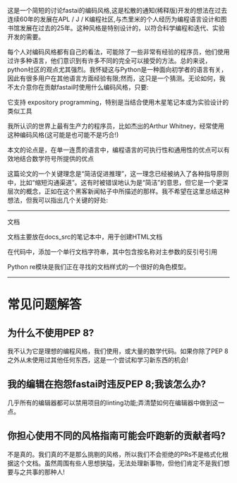 

<!--
 * @version:
 * @Author:  StevenJokess https://github.com/StevenJokess
 * @Date: 2020-12-07 00:08:18
 * @LastEditors:  StevenJokess https://github.com/StevenJokess
 * @LastEditTime: 2020-12-07 00:22:33
 * @Description:
 * @TODO::
 * @Reference:https://docs.fast.ai/dev/style.html#jeremys-notes-on-fastai-coding-style
-->

这是一个简短的讨论fastai的编码风格,这是松散的通知(稀释版)开发的想法在过去连续60年的发展在APL / J / K编程社区,与杰里米的个人经历为编程语言设计和图书馆发展在过去的25年。这种风格是特别设计的，以符合科学编程和迭代、实验开发的需要。

每个人对编码风格都有自己的看法，可能除了一些非常有经验的程序员，他们使用过许多种语言，他们意识到有许多不同的完全可以接受的方法。总的来说，python社区的观点尤其强烈。我怀疑这与Python是一种面向初学者的语言有关，因此有很多用户在其他语言方面经验有限;然而，这只是一个猜测。无论如何，我不太介意你在贡献fastai时使用什么编码风格，只要:


它支持 expository programming，特别是当结合使用木星笔记本或为实验设计的类似工具

我所认识的世界上最有生产力的程序员，比如杰出的Arthur Whitney，经常使用这种编码风格(这可能是也可能不是巧合!)

本文的论点是，在单一连贯的语言中，编程语言的可执行性和通用性的优点可以有效地结合数学符号所提供的优点

这篇论文的一个关键理念是“简洁促进推理”，这一理念已经被纳入了各种指导原则中，比如“缩短沟通渠道”。这有时被错误地认为是“简洁”的意思，但它是一个更深层次的概念，正如在这个黑客新闻帖子中所描述的那样。我不希望在这里总结这种想法，但我可以指出几个关键的好处:

---



文档

文档主要放在docs_src的笔记本中，用于创建HTML文档

在代码中，添加一个单行文档字符串，其中包含按名称对主参数的反引号引用

Python re模块是我们正在寻找的文档样式的一个很好的角色模型。

---

# 常见问题解答

## 为什么不使用PEP 8?

我不认为它是理想的编程风格，我们使用，或大量的数学代码。如果你除了PEP 8之外从未使用过其他任何东西，这是一个尝试和学习新东西的机会!

## 我的编辑在抱怨fastai时违反PEP 8;我该怎么办?

几乎所有的编辑器都可以禁用项目的linting功能;弄清楚如何在编辑器中做到这一点。

## 你担心使用不同的风格指南可能会吓跑新的贡献者吗?

不是真的。我们真的不是那么挑剔的风格，所以我们不会拒绝的PRs不是格式化根据这个文档。虽然周围有些人思想狭隘，无法处理新事物，但他们肯定不是我们想要与之共事的那种人!

